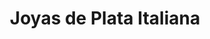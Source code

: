 ---
title: "Joyas de Plata Italiana"
url: /ciudad-del-este/joyas-de-plata-italiana/
shop: Schmuck
---